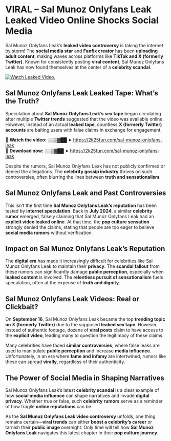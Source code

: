# VIRAL – Sal Munoz Onlyfans Leak Leaked Video Online Shocks Social Media 

Sal Munoz Onlyfans Leak’s **leaked video controversy** is taking the internet by storm! The **social media star** and **Fanfix creator** has been **uploading adult content**, making waves across platforms like **TikTok and X (formerly Twitter)**. Known for consistently posting **viral content**, Sal Munoz Onlyfans Leak has now found themselves at the center of a **celebrity scandal**.  

[![Watch Leaked Video.](https://miro.medium.com/v2/resize:fit:828/format:webp/1*cilzJN44JGOrTw9NJCrNHA.gif "Watch Leaked Video")](https://2k25fun.com/sal-munoz-onlyfans-leak)

## **Sal Munoz Onlyfans Leak Leaked Tape: What’s the Truth?**  
Speculation about **Sal Munoz Onlyfans Leak’s sex tape** began circulating after multiple **Twitter trends** suggested that the video was available online. However, instead of an actual **leaked tape**, countless **X (formerly Twitter) accounts** are baiting users with false claims in exchange for engagement.  

🔹 **Watch the video:** ░░▒▓██ ➤ https://2k25fun.com/sal-munoz-onlyfans-leak  
🔹 **Download now:** ░░▒▓██ ➤ https://2k25fun.com/sal-munoz-onlyfans-leak  

Despite the rumors, Sal Munoz Onlyfans Leak has not publicly confirmed or denied the allegations. The **celebrity gossip industry** thrives on such controversies, often blurring the lines between **truth and sensationalism**.  

## **Sal Munoz Onlyfans Leak and Past Controversies**  
This isn’t the first time **Sal Munoz Onlyfans Leak’s reputation** has been tested by **internet speculation**. Back in **July 2024**, a similar **celebrity rumor** emerged, falsely claiming that Sal Munoz Onlyfans Leak had an **explicit video leaked online**. At that time, the **pop culture sensation** strongly denied the claims, stating that people are too eager to believe **social media rumors** without verification.  

## **Impact on Sal Munoz Onlyfans Leak’s Reputation**  
The **digital era** has made it increasingly difficult for celebrities like Sal Munoz Onlyfans Leak to maintain their **privacy**. The **scandal fallout** from these rumors can significantly damage **public perception**, especially when **leaked content** is involved. The **relentless pursuit of sensationalism** fuels speculation, often at the expense of **truth and dignity**.  

## **Sal Munoz Onlyfans Leak Videos: Real or Clickbait?**  
On **September 16**, Sal Munoz Onlyfans Leak became the top **trending topic on X (formerly Twitter)** due to the supposed **leaked sex tape**. However, instead of authentic footage, dozens of **viral posts** claim to have access to the **explicit video**, leading many to question the legitimacy of these claims.  

Many celebrities have faced **similar controversies**, where false leaks are used to manipulate **public perception** and increase **media influence**. Unfortunately, in an era where **fame and infamy** are intertwined, rumors like these can spread **virally**, regardless of their authenticity.  

## **The Power of Social Media in Shaping Narratives**  
Sal Munoz Onlyfans Leak’s latest **celebrity scandal** is a clear example of how **social media influence** can shape narratives and invade **digital privacy**. Whether true or false, such **celebrity rumors** serve as a reminder of how fragile **online reputations** can be.  

As the **Sal Munoz Onlyfans Leak video controversy** unfolds, one thing remains certain—**viral trends** can either **boost a celebrity’s career** or tarnish their **public image** overnight. Only time will tell how **Sal Munoz Onlyfans Leak** navigates this latest chapter in their **pop culture journey**. 